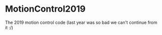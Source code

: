 # MotionControl2019
The 2019 motion control code (last year was so bad we can't continue from it :/)
